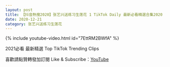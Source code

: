 ```yaml
---
layout: post
title: 【抖音熱搜2020】张艺兴送练习生莲花 1 TikTok Daily 最新必看精選合集2020 12 21
date: 2020-12-21
category: 张艺兴送练习生莲花
---
```


{% include youtube-video.html id="7EttRM2BWfA" %}

2021必看 最新精選 Top TikTok Trending Clips

喜歡請點贊轉發加訂閱 Like & Subscribe：[YouTube](https://www.youtube.com/channel/UCAoR7VcanIPd04uEq_GIylA/videos)

